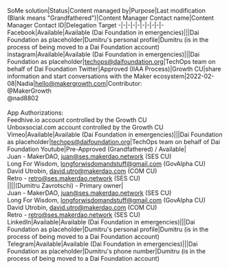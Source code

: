 SoMe solution|Status|Content managed by|Purpose|Last modification (Blank means "Grandfathered")|Content Manager Contact name|Content Manager Contact ID|Delegation Target
-|-|-|-|-|-|-|-|-|-
Facebook|Available|Available (Dai Foundation in emergencies)|||Dai Foundation as placeholder|Dumitru's personal profile|Dumitru (is in the process of being moved to a Dai Foundation account)
Instagram|Available|Available (Dai Foundation in emergencies)|||Dai Foundation as placeholder|techops@daifoundation.org|TechOps team on behalf of Dai Foundation
Twitter|Approved (IIAA Process)|Growth CU|share information and start conversations with the Maker ecosystem|2022-02-08|Nadia|hello@makergrowth.com|Contributor:<br>@MakerGrowth<br>@nad8802<br><br>App Authorizations:<br>Feedhive.io account controlled by the Growth CU<br>Unboxsocial.com account controlled by the Growth CU
Vimeo|Available|Available (Dai Foundation in emergencies)|||Dai Foundation as placeholder|techops@daifoundation.org|TechOps team on behalf of Dai Foundation
Youtube|Pre-Approved (Grandfathered) / Available|<br>Juan - MakerDAO, juan@ses.makerdao.network (SES CU)<br>Long For Wisdom, longforwisdomandstuff@gmail.com (GovAlpha CU)<br>David Utrobin, david.utro@makerdao.com (COM CU)<br>Retro - retro@ses.makerdao.network (SES CU)<br>||||(Dumitru Zavrotschi) - Primary owner|<br>Juan - MakerDAO, juan@ses.makerdao.network (SES CU)<br>Long For Wisdom, longforwisdomandstuff@gmail.com (GovAlpha CU)<br>David Utrobin, david.utro@makerdao.com (COM CU)<br>Retro - retro@ses.makerdao.network (SES CU)<br>
LinkedIn|Available|Available (Dai Foundation in emergencies)|||Dai Foundation as placeholder|Dumitru's personal profile|Dumitru (is in the process of being moved to a Dai Foundation account)
Telegram|Available|Available (Dai Foundation in emergencies)|||Dai Foundation as placeholder|Dumitru's phone number|Dumitru (is in the process of being moved to a Dai Foundation account)











